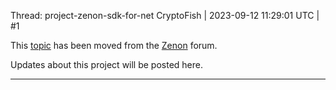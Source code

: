 Thread: project-zenon-sdk-for-net
CryptoFish | 2023-09-12 11:29:01 UTC | #1

This [topic](https://forum.zenon.org/t/project-name-zenon-net-sdk) has been moved from the [Zenon](https://forum.zenon.org) forum.

Updates about this project will be posted here.

-------------------------

